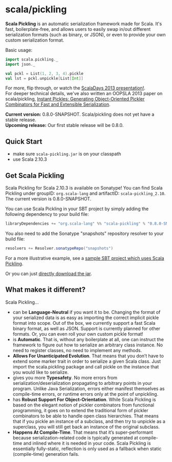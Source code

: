 scala/pickling
==============

**Scala Pickling** is an automatic serialization framework made for Scala. It's fast, boilerplate-free, and allows users to easily swap in/out different serialization formats (such as binary, or JSON), or even to provide your own custom serialization format.

Basic usage:

```scala
import scala.pickling._
import json._

val pckl = List(1, 2, 3, 4).pickle
val lst = pckl.unpickle[List[Int]]
```

For more, flip through, or watch the [ScalaDays 2013 presentation!](http://www.parleys.com/play/51c3799fe4b0d38b54f4625a/chapter0/about).
<br> For deeper technical details, we've also written an OOPSLA 2013 paper on scala/pickling, [Instant Pickles: Generating Object-Oriented Pickler Combinators for Fast and Extensible Serialization](http://infoscience.epfl.ch/record/187787/files/oopsla-pickling_1.pdf).

**Current version:** 0.8.0-SNAPSHOT. Scala/pickling does not yet have a stable release.
<br>**Upcoming release:** Our first stable release will be 0.8.0.

## Quick Start

- make sure `scala-pickling.jar` is on your classpath
- use Scala 2.10.3

## Get Scala Pickling

Scala Pickling for Scala 2.10.3 is available on Sonatype! You can find Scala Pickling under groupID: `org.scala-lang` and artifactID: `scala-pickling_2.10`. The current version is 0.8.0-SNAPSHOT.

You can use Scala Pickling in your SBT project by simply adding the following dependency to your build file:

```scala
libraryDependencies += "org.scala-lang" %% "scala-pickling" % "0.8.0-SNAPSHOT"
```

You also need to add the Sonatype "snapshots" repository resolver to your build file:

```scala
resolvers += Resolver.sonatypeRepo("snapshots")
```

For a more illustrative example, see a [sample SBT project which uses Scala Pickling](https://github.com/xeno-by/sbt-example-pickling).

Or you can just [directly download the jar](https://oss.sonatype.org/service/local/artifact/maven/redirect?r=snapshots&g=org.scala-lang&a=scala-pickling_2.10&v=0.8.0-SNAPSHOT&e=jar).

## What makes it different?

Scala Pickling...

- can be **Language-Neutral** if you want it to be. Changing the format of your serialized data is as easy as importing the correct implicit pickle format into scope. Out of the box, we currently support a fast Scala binary format, as well as JSON. Support is currently planned for other formats. Or, you can even roll your own custom pickle format!
- is **Automatic**. That is, without any boilerplate at all, one can instruct the framework to figure out how to serialize an arbitrary class instance. No need to register classes, no need to implement any methods.
- **Allows For Unanticipated Evolution**. That means that you don’t have to extend some marker trait in order to serialize a given Scala class. Just import the scala.pickling package and call pickle on the instance that you would like to serialize.
- gives you more **Typesafety**. No more errors from serialization/deserialization propagating to arbitrary points in your program. Unlike Java Serialization, errors either manifest themselves as compile-time errors, or runtime errors only at the point of unpickling.
- has **Robust Support For Object-Orientation**. While Scala Pickling is based on the elegant notion of pickler combinators from functional programming, it goes on to extend the traditional form of pickler combinators to be able to handle open class hierarchies. That means that if you pickle an instance of a subclass, and then try to unpickle as a superclass, you will still get back an instance of the original subclass.
- **Happens At Compile-Time**. That means that it’s super-performant because serialization-related code is typically generated at compile-time and inlined where it is needed in your code. Scala Pickling is essentially fully-static, reflection is only used as a fallback when static (compile-time) generation fails.

<!-- This project aims to turn [a custom build of macro paradise](https://github.com/heathermiller/scala-pickling/tree/topic/scala-pickling) that we used in
[Object-Oriented Pickler Combinators and an Extensible Generation Framework](http://lampwww.epfl.ch/~hmiller/files/pickling.pdf)
into a standalone library that targets 2.10.x
(The library requires 2.10.3+).

Since we are making extensive use of quasiquotes, which cannot be added to 2.10.x due to binary and source compatibility
restrictions, building (but not using!) scala-pickling requires [a custom build of scalac](http://docs.scala-lang.org/overviews/macros/paradise.html#macro_paradise_for_210x).
Please note that scala-pickling can be used without any problems with vanilla scalac 2.10.3 -
custom scalac is only necessary to _build_ this library, not to compile against it or to link to it at runtime.

Known limitations:
  1. No support for `@pickleable`, since we cannot have macro annotations in 2.10.x.
  2. In the public API (and everywhere else), vanilla type tags are replaced with `scala.pickling.FastTypeTag/scala.pickling.fastTypeTag`.
  3. Picklers are generated directly at call sites, since we cannot have introduceTopLevel in 2.10.x.
  4. No runtime compilation, since it's not obvious how to package it without inducing a dependency on `scala-compiler.jar`.
 -->
